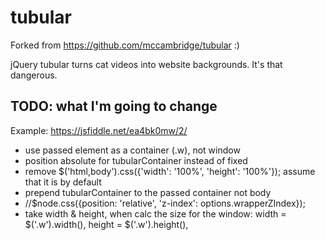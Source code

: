 tubular
=======

Forked from https://github.com/mccambridge/tubular :)

jQuery tubular turns cat videos into website backgrounds.  It's that dangerous.

## TODO: what I'm going to change

Example: https://jsfiddle.net/ea4bk0mw/2/

- use passed element as a container (.w), not window
- position absolute for tubularContainer instead of fixed
- remove $('html,body').css({'width': '100%', 'height': '100%'}); assume that it is by default
- prepend tubularContainer to the passed container not body
- //$node.css({position: 'relative', 'z-index': options.wrapperZIndex});
- take width & height, when calc the size for the window: width = $('.w').width(), height = $('.w').height(),
